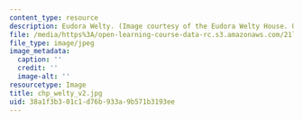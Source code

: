```yaml
---
content_type: resource
description: Eudora Welty. (Image courtesy of the Eudora Welty House. Used with permission.)
file: /media/https%3A/open-learning-course-data-rc.s3.amazonaws.com/21l-705-masterworks-in-american-short-fiction-fall-2005/38a1f3b301c1d76b933a9b571b3193ee_chp_welty_v2.jpg
file_type: image/jpeg
image_metadata:
  caption: ''
  credit: ''
  image-alt: ''
resourcetype: Image
title: chp_welty_v2.jpg
uid: 38a1f3b3-01c1-d76b-933a-9b571b3193ee
---
```

